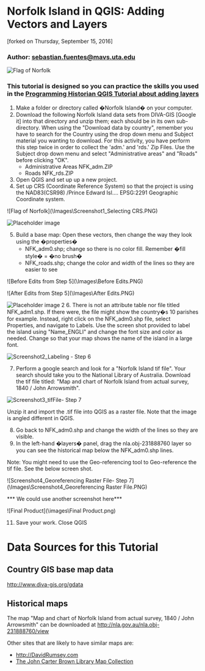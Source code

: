 # Norfolk Island in QGIS: Adding Vectors and Layers
[forked on Thursday, September 15, 2016]
### Author: sebastian.fuentes@mavs.uta.edu
![Flag of Norfolk](\Images\Flag_of_Norfolk_Island.svg.png)
### This tutorial is designed so you can practice the skills you used in the [Programming Historian QGIS Tutorial about adding layers](http://programminghistorian.org/lessons/qgis-layers "Links to Programming Historian")
1.	Make a folder or directory called �Norfolk Island� on your computer.
2.	Download the following Norfolk Island data sets from DIVA-GIS [Google it] into that directory and unzip them; each should be in its own sub-directory.  When using the "Download data by country", remember you have to search for the Country using the drop down menu and Subject material you wanting to download.  For this activity, you have perform this step twice in order to collect the 'adm.' and 'rds.' Zip Files.  Use the Subject drop down menu and select "Administrative areas" and "Roads" before clicking "OK".
    -	Administrative Areas NFK_adm.ZIP
    -	Roads NFK_rds.ZIP
3. 	Open QGIS and set up up a new project.
4.	Set up CRS (Coordinate Reference System) so that the project is using the NAD83(CSR98) /Prince Edward Isl.... EPSG:2291 Geographic Coordinate system.

![Flag of Norfolk](\Images\Screenshot1_Selecting CRS.PNG)

![Placeholder image](\Images\Norfolk-Island-Pines.jpg)

5.	Build a base map: Open these vectors, then change the way they look using the �properties�
    - NFK_adm0.shp; change so there is no color fill. Remember �fill style� = �no brush�
    - NFK_roads.shp; change the color and width of the lines so they are easier to see

![Before Edits from Step 5](\Images\Before Edits.PNG)

![After Edits from Step 5](\Images\After Edits.PNG)

![Placeholder image 2](/images/Barbados_map.jpg)
6.	There is not an attribute table nor file titled NFK_adm1.shp. If there were, the file might show the country�s 10 parishes for example. Instead, right click on the NFK_adm0.shp file, select Properties, and navigate to Labels.  Use the screen shot provided to label the island using "Name_ENGLI" and change the font size and color as needed. Change so that your map shows the name of the island in a large font.

![Screenshot2_Labeling - Step 6](\Images\Screenshot2_Labeling.PNG)

7.	Perform a google search and look for a "Norfolk Island tif file".  Your search should take you to the National Library of Australia.  Download the tif file titled: "Map and chart of Norfolk Island from actual survey, 1840 / John Arrowsmith".

![Screenshot3_tifFile- Step 7](\Images\Screenshot2_tifFile.PNG)

Unzip it and import the .tif file into QGIS as a raster file. Note that the image is angled different in QGIS.

8.	Go back to NFK_adm0.shp and change the width of the lines so they are visible.
9.	In the left-hand �layers� panel, drag the nla.obj-231888760 layer so you can see the historical map below the NFK_adm0.shp lines.

Note: You might need to use the Geo-referencing tool to Geo-reference the tif file.  See the below screen shot.

![Screenshot4_Georeferencing Raster File- Step 7](\Images\Screenshot4_Georeferencing Raster File.PNG)

*** We could use another screenshot here***

![Final Product](\images\Final Product.png)

11.	Save your work. Close QGIS

# Data Sources for this Tutorial
## Country GIS base map data
http://www.diva-gis.org/gdata

## Historical maps
The map "Map and chart of Norfolk Island from actual survey, 1840 / John Arrowsmith" can be downloaded at http://nla.gov.au/nla.obj-231888760/view

Other sites that are likely to have similar maps are:
* http://DavidRumsey.com
* [The John Carter Brown Library Map Collection](https://www.brown.edu/academics/libraries/john-carter-brown/jcb-online/image-collections/map-collection)
